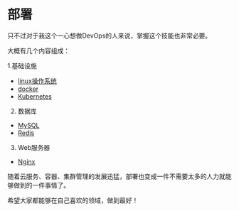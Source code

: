 # 部署


只不过对于我这个一心想做DevOps的人来说，掌握这个技能也非常必要。

大概有几个内容组成：

1.基础设施

- [linux操作系统](linux)
- [docker](docker)
- [Kubernetes](k8s)

2. 数据库

- [MySQL](mysql)
- [Redis](redis)

3. Web服务器

- [Nginx](nginx)


随着云服务、容器、集群管理的发展迅猛，部署也变成一件不需要太多的人力就能够做到的一件事情了。

希望大家都能够在自己喜欢的领域，做到最好！